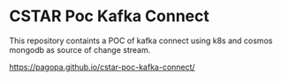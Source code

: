 # CSTAR Poc Kafka Connect
This repository containts a POC of kafka connect using k8s and cosmos mongodb as source of change stream.

https://pagopa.github.io/cstar-poc-kafka-connect/